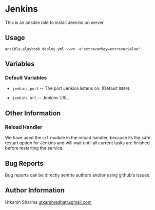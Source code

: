 Jenkins
========

This is an ansible role to install Jenkins on server.

Usage
--------
```
ansible-playbook deploy.yml -vvv -e"extravarkey=extravarvalue"
```

Variables
---------

### Default Variables

* `jenkins_port` -- The port Jenkins listens on. (Default `8080`).

* `jenkins_url` -- Jenkins URL.




Other Information
-----------------

### Reload Handler
We have used the `url` module in the reload handler, because its the safe restart option for Jenkins and will wait until all current tasks are finished before restarting the service.


Bug Reports
-----------

Bug reports can be directly sent to authors and/or using github's issues.


Author Information
------------------

Utkarsh Sharma <utkarshredhat@gmail.com>
